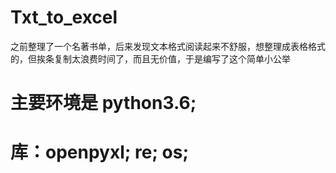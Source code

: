 # Txt_to_excel
之前整理了一个名著书单，后来发现文本格式阅读起来不舒服，想整理成表格格式的，但挨条复制太浪费时间了，而且无价值，于是编写了这个简单小公举

# 主要环境是 python3.6;
# 库：openpyxl; re; os; 
